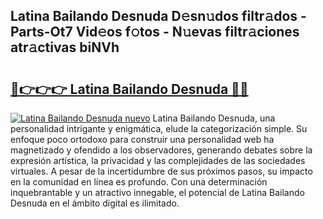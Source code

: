 ## Latina Bailando Desnuda D𝚎sn𝚞dos filtr𝚊dos - Parts-Ot7 Vid𝚎os f𝚘tos - N𝚞evas filtr𝚊ciones atr𝚊ctivas biNVh

# <h2><a href="http://mb5pz4.tromn.icu/?c=Latina+Bailando+Desnuda">🔗👉👉👉 Latina Bailando Desnuda 🔗🔗</a></h2>

[![Latina Bailando Desnuda nuevo](https://i.imgur.com/pEAQMta.gif)](http://mb5pz4.tromn.icu/?c=Latina+Bailando+Desnuda)
Latina Bailando Desnuda, una personalidad intrigante y enigmática, elude la categorización simple. Su enfoque poco ortodoxo para construir una personalidad web ha magnetizado y ofendido a los observadores, generando debates sobre la expresión artística, la privacidad y las complejidades de las sociedades virtuales. A pesar de la incertidumbre de sus próximos pasos, su impacto en la comunidad en línea es profundo. Con una determinación inquebrantable y un atractivo innegable, el potencial de Latina Bailando Desnuda en el ámbito digital es ilimitado.
